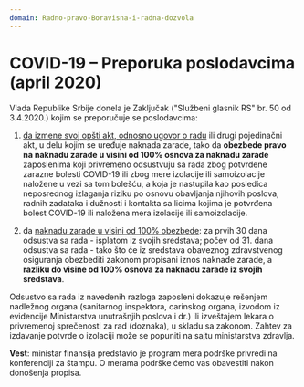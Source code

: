 ```yaml
---
domain: Radno-pravo-Boravisna-i-radna-dozvola
---
```


# COVID-19 – Preporuka poslodavcima (april 2020)

Vlada Republike Srbije donela je Zaključak ("Službeni glasnik RS" br. 50 od 3.4.2020.) kojim se preporučuje se poslodavcima:

1. <u>da izmene svoj opšti akt, odnosno ugovor o radu</u> ili drugi pojedinačni akt, u delu kojim se uređuje naknada zarade, tako da **obezbede pravo na naknadu zarade u visini od 100% osnova za naknadu zarade** zaposlenima koji privremeno odsustvuju sa rada zbog potvrđene zarazne bolesti COVID-19 ili zbog mere izolacije ili samoizolacije naložene u vezi sa tom bolešću, a koja je nastupila kao posledica neposrednog izlaganja riziku po osnovu obavljanja njihovih poslova, radnih zadataka i dužnosti i kontakta sa licima kojima je potvrđena bolest COVID-19 ili naložena mera izolacije ili samoizolacije.

1. da <u>naknadu zarade u visini od 100% obezbede</u>:
   za prvih 30 dana odsustva sa rada - isplatom iz svojih sredstava;
   počev od 31. dana odsustva sa rada - tako što će iz sredstava obaveznog zdravstvenog osiguranja obezbediti zakonom propisani iznos naknade zarade, a **razliku do visine od 100% osnova za naknadu zarade iz svojih sredstava**.

Odsustvo sa rada iz navedenih razloga zaposleni dokazuje rešenjem nadležnog organa (sanitarnog inspektora, carinskog organa, izvodom iz evidencije Ministarstva unutrašnjih poslova i dr.) ili izveštajem lekara o privremenoj sprečenosti za rad (doznaka), u skladu sa zakonom. Zahtev za izdavanje potvrde o izolaciji može se popuniti na sajtu ministarstva zdravlja.

**Vest**: ministar finansija predstavio je program mera podrške privredi na konferenciji za štampu. O merama podrške ćemo vas obavestiti nakon donošenja propisa.
